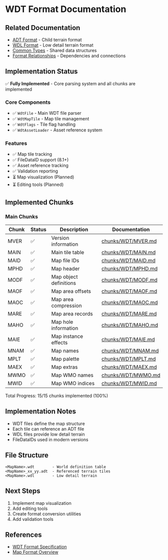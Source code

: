 # WDT Format Documentation

## Related Documentation
- [ADT Format](ADT_index.md) - Child terrain format
- [WDL Format](WDL_index.md) - Low detail terrain format
- [Common Types](common/types.md) - Shared data structures
- [Format Relationships](relationships.md) - Dependencies and connections

## Implementation Status
✅ **Fully Implemented** - Core parsing system and all chunks are implemented

### Core Components
- ✅ `WdtFile` - Main WDT file parser
- ✅ `WdtMapTile` - Map tile management
- ✅ `WdtFlags` - Tile flag handling
- ✅ `WdtAssetLoader` - Asset reference system

### Features
- ✅ Map tile tracking
- ✅ FileDataID support (8.1+)
- ✅ Asset reference tracking
- ✅ Validation reporting
- ⏳ Map visualization (Planned)
- ⏳ Editing tools (Planned)

## Implemented Chunks

### Main Chunks
| Chunk | Status | Description | Documentation |
|-------|--------|-------------|---------------|
| MVER | ✅ | Version information | [chunks/WDT/MVER.md](chunks/WDT/MVER.md) |
| MAIN | ✅ | Main tile table | [chunks/WDT/MAIN.md](chunks/WDT/MAIN.md) |
| MAID | ✅ | Map file IDs | [chunks/WDT/MAID.md](chunks/WDT/MAID.md) |
| MPHD | ✅ | Map header | [chunks/WDT/MPHD.md](chunks/WDT/MPHD.md) |
| MODF | ✅ | Map object definitions | [chunks/WDT/MODF.md](chunks/WDT/MODF.md) |
| MAOF | ✅ | Map area offsets | [chunks/WDT/MAOF.md](chunks/WDT/MAOF.md) |
| MAOC | ✅ | Map area compression | [chunks/WDT/MAOC.md](chunks/WDT/MAOC.md) |
| MARE | ✅ | Map area records | [chunks/WDT/MARE.md](chunks/WDT/MARE.md) |
| MAHO | ✅ | Map hole information | [chunks/WDT/MAHO.md](chunks/WDT/MAHO.md) |
| MAIE | ✅ | Map instance effects | [chunks/WDT/MAIE.md](chunks/WDT/MAIE.md) |
| MNAM | ✅ | Map names | [chunks/WDT/MNAM.md](chunks/WDT/MNAM.md) |
| MPLT | ✅ | Map palette | [chunks/WDT/MPLT.md](chunks/WDT/MPLT.md) |
| MAEX | ✅ | Map extras | [chunks/WDT/MAEX.md](chunks/WDT/MAEX.md) |
| MWMO | ✅ | Map WMO names | [chunks/WDT/MWMO.md](chunks/WDT/MWMO.md) |
| MWID | ✅ | Map WMO indices | [chunks/WDT/MWID.md](chunks/WDT/MWID.md) |

Total Progress: 15/15 chunks implemented (100%)

## Implementation Notes
- WDT files define the map structure
- Each tile can reference an ADT file
- WDL files provide low detail terrain
- FileDataIDs used in modern versions

## File Structure
```
<MapName>.wdt        - World definition table
<MapName>_xx_yy.adt  - Referenced terrain tiles
<MapName>.wdl        - Low detail terrain
```

## Next Steps
1. Implement map visualization
2. Add editing tools
3. Create format conversion utilities
4. Add validation tools

## References
- [WDT Format Specification](../docs/WDT.md)
- [Map Format Overview](../docs/Map_Formats.md) 